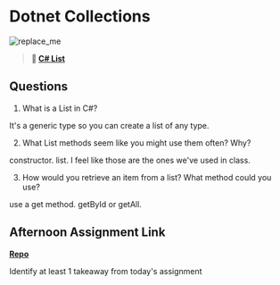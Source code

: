 # Dotnet Collections

![replace_me](https://codeworks.blob.core.windows.net/public/assets/img/illustrations/placeholder.svg)

> **📖 [C# List](https://codeworksacademy.com/fs-student-guide/resources/wk10/02-List-Methods)**

## Questions

1. What is a List in C#?

It's a generic type so you can create a list of any type.

2. What List methods seem like you might use them often? Why?

constructor. list. I feel like those are the ones we've used in class.

3. How would you retrieve an item from a list? What method could you use?

use a get method. getById or getAll.

## Afternoon Assignment Link

**[Repo](https://github.com/zachrasmussen/RPS)**

Identify at least 1 takeaway from today's assignment
